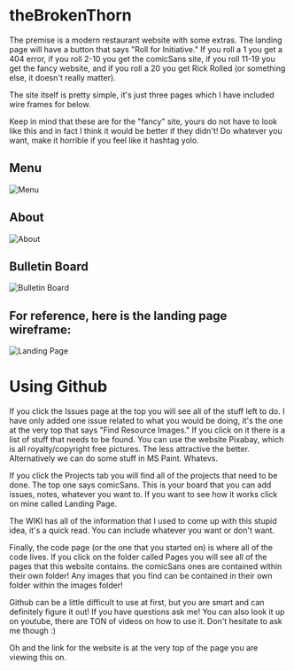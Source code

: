 # theBrokenThorn

 The premise is a modern restaurant website with some extras.  The landing page will have a button that says "Roll for Initiative."  If you roll a 1 you get a 404 error, if you roll 2-10 you get the comicSans site, if you roll 11-19 you get the fancy website, and if you roll a 20 you get Rick Rolled (or something else, it doesn't really matter).  
 
 The site itself is pretty simple, it's just three pages which I have included wire frames for below.
 
 Keep in mind that these are for the "fancy" site, yours do not have to look like this and in fact I think it would be better if they didn't!  Do whatever you want, make it horrible if you feel like it hashtag yolo.  
 
 ## Menu
 ![Menu](https://i.imgur.com/PBHY0dy.jpg)
 
 ## About
 ![About](https://i.imgur.com/h9fQEe4.jpg)
 
 ## Bulletin Board
 ![Bulletin Board](https://i.imgur.com/pbBTail.jpg)
 
 ## For reference, here is the landing page wireframe:
 
 ![Landing Page](https://i.imgur.com/ppSmRuB.jpg)
 
 
 
 
 # Using Github
 
 If you click the Issues page at the top you will see all of the stuff left to do.  I have only added one issue related to what you would be doing, it's the one at the very top that says "Find Resource Images."  If you click on it there is a list of stuff that needs to be found.  You can use the website Pixabay, which is all royalty/copyright free pictures.  The less attractive the better.  Alternatively we can do some stuff in MS Paint.  Whatevs.  
 
 If you click the Projects tab you will find all of the projects that need to be done.  The top one says comicSans.  This is your board that you can add issues, notes, whatever you want to.  If you want to see how it works click on mine called Landing Page.  
 
 The WIKI has all of the information that I used to come up with this stupid idea, it's a quick read.  You can include whatever you want or don't want.  
 
 Finally, the code page (or the one that you started on) is where all of the code lives.  If you click on the folder called Pages you will see all of the pages that this website contains.  the comicSans ones are contained within their own folder!  Any images that you find can be contained in their own folder within the images folder!  
 
 Github can be a little difficult to use at first, but you are smart and can definitely figure it out! If you have questions ask me!  You can also look it up on youtube, there are TON of videos on how to use it.  Don't hesitate to ask me though :)  
 
 Oh and the link for the website is at the very top of the page you are viewing this on.  
